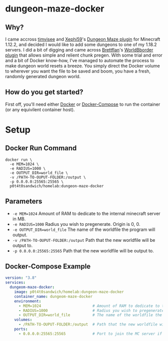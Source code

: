 # dungeon-maze-docker
## Why?
I came accross [timvisee](https://dev.bukkit.org/members/timvisee/reputation) and [Xephi59](https://dev.bukkit.org/members/xephi59/followers)'s [Dungeon Maze plugin](https://dev.bukkit.org/projects/dungeon-maze) for Minecraft 1.12.2, and decided I would like to add some dungeons to one of my 1.18.2 servers. I did a bit of digging and came across [Brettflan](https://dev.bukkit.org/members/brettflan/reputation)'s [WorldBborder plugin](https://dev.bukkit.org/projects/worldborder) that allows simple and relient chunk pregen. With some trial and error and a bit of Docker know-how, I've managed to automate the process to make dungeon world resets a breeze. You simply direct the Docker volume to wherever you want the file to be saved and boom, you have a fresh, randomly generated dungeon world.
## How do you get started?
First off, you'll need either [Docker](https://docs.docker.com/engine/install/) or [Docker-Compose](https://docs.docker.com/compose/install/) to run the container (or any equivilent container host).
# Setup
## Docker Run Command
```shell
docker run \
  -e MEM=1024 \
  -e RADIUS=1000 \
  -e OUTPUT_DIR=world_file \
  -v /PATH-TO-OUPUT-FOLDER:/output \
  -p 0.0.0.0:25565:25565 \
  p0t4t0sandwich/homelab:dungeon-maze-docker
```
## Parameters
* `-e MEM=1024` Amount of RAM to dedicate to the internal minecraft server in MB.
* `-e RADIUS=1000` Radius you wish to pregenerate. Origin is 0, 0.
* `-e OUTPUT_DIR=world_file` The name of the worldfile the program will output.
* `-v /PATH-TO-OUPUT-FOLDER:/output` Path that the new worldfile will be output to.
* `-p 0.0.0.0:25565:25565` Path that the new worldfile will be output to.
## Docker-Compose Example
```yaml
version: "3.8"
services:
  dungeom-maze-docker:
    image: p0t4t0sandwich/homelab:dungeon-maze-docker
    container_name: dungeom-maze-docker
    environment:
      - MEM=1024                       # Amount of RAM to dedicate to the internal minecraft server in MB.
      - RADIUS=1000                    # Radius you wish to pregenerate. Origin is 0, 0.
      - OUTPUT_DIR=world_file          # The name of the worldfile the program will output.
    volumes:
      - /PATH-TO-OUPUT-FOLDER:/output  # Path that the new worldfile will be output to.
    ports:
      - 0.0.0.0:25565:25565            # Port to join the MC server if you wish to monitor it while it runs.
```
